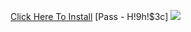 [Click Here To Install](https://www.mediafire.com/folder/m62tov1ku44mk/LunacyCS2)
[Pass - H!9h!$3c]
<img src="https://github.com/lhunter3/HNS-Freeze/assets/80433013/a33ad647-71a9-41ca-a831-e6a8779258a0" /></a>
